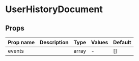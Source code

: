 # UserHistoryDocument

## Props

| Prop name | Description | Type  | Values | Default |
| --------- | ----------- | ----- | ------ | ------- |
| events    |             | array | -      | \[]     |


